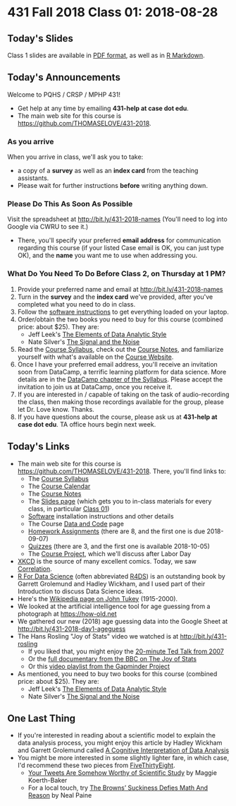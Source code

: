 # 431 Fall 2018 Class 01: 2018-08-28

## Today's Slides

Class 1 slides are available in [PDF format](https://github.com/THOMASELOVE/431-2018/blob/master/slides/class01/431_class-01-slides_2018.pdf), as well as in [R Markdown](https://raw.githubusercontent.com/THOMASELOVE/431-2018/master/slides/class01/431_class-01-slides_2018.Rmd).

## Today's Announcements

Welcome to PQHS / CRSP / MPHP 431! 

- Get help at any time by emailing **431-help at case dot edu**. 
- The main web site for this course is https://github.com/THOMASELOVE/431-2018.

### As you arrive

When you arrive in class, we'll ask you to take:
- a copy of a **survey** as well as an **index card** from the teaching assistants. 
- Please wait for further instructions **before** writing anything down.

### Please Do This As Soon As Possible

Visit the spreadsheet at http://bit.ly/431-2018-names (You'll need to log into Google via CWRU to see it.)
  - There, you'll specify your preferred **email address** for communication regarding this course (if your listed Case email is OK, you can just type OK), and the **name** you want me to use when addressing you.

### What Do You Need To Do Before Class 2, on Thursday at 1 PM?

1. Provide your preferred name and email at http://bit.ly/431-2018-names
2. Turn in the **survey** and the **index card** we've provided, after you've completed what you need to do in class.
3. Follow the [software instructions](https://github.com/THOMASELOVE/431-2018/tree/master/software) to get everything loaded on your laptop.
4. Order/obtain the two books you need to buy for this course (combined price: about $25). They are:
    - Jeff Leek's [The Elements of Data Analytic Style](https://leanpub.com/datastyle)
    - Nate Silver's [The Signal and the Noise](http://goo.gl/lS9LQ2)
5. Read the [Course Syllabus](https://thomaselove.github.io/2018-431-syllabus/), check out the [Course Notes](https://thomaselove.github.io/2018-431-book/), and familiarize yourself with what's available on the [Course Website](https://github.com/THOMASELOVE/431-2018).
6. Once I have your preferred email address, you'll receive an invitation soon from DataCamp, a terrific learning platform for data science. More details are in the [DataCamp chapter of the Syllabus](https://thomaselove.github.io/2018-431-syllabus/datacamp.html). Please accept the invitation to join us at DataCamp, once you receive it.
7. If you are interested in / capable of taking on the task of audio-recording the class, then making those recordings available for the group, please let Dr. Love know. Thanks.
8. If you have questions about the course, please ask us at **431-help at case dot edu**. TA office hours begin next week.

## Today's Links

- The main web site for this course is https://github.com/THOMASELOVE/431-2018. There, you'll find links to:
    - The [Course Syllabus](https://thomaselove.github.io/2018-431-syllabus/)
    - The [Course Calendar](https://github.com/THOMASELOVE/431-2018/blob/master/calendar.md)
    - The [Course Notes](https://thomaselove.github.io/2018-431-book/)
    - The [Slides page](https://github.com/THOMASELOVE/431-2018/tree/master/slides) (which gets you to in-class materials for every class, in particular [Class 01](https://github.com/THOMASELOVE/431-2018/tree/master/slides/class01))
    - [Software](https://github.com/THOMASELOVE/431-2018/tree/master/software) installation instructions and other details
    - The Course [Data and Code](https://github.com/THOMASELOVE/431-2018-data) page
    - [Homework Assignments](https://github.com/THOMASELOVE/431-2018/tree/master/homework) (there are 8, and the first one is due 2018-09-07)
    - [Quizzes](https://github.com/THOMASELOVE/431-2018/tree/master/quizzes) (there are 3, and the first one is available 2018-10-05)
    - The [Course Project](https://github.com/THOMASELOVE/431-2018-project), which we'll discuss after Labor Day
- [XKCD](https://xkcd.com/) is the source of many excellent comics. Today, we saw [Correlation](https://xkcd.com/552/).
- [R For Data Science](http://r4ds.had.co.nz/) (often abbreviated [R4DS](http://r4ds.had.co.nz/)) is an outstanding book by Garrett Grolemund and Hadley Wickham, and I used part of their Introduction to discuss Data Science ideas.
- Here's the [Wikipedia page on John Tukey](https://en.wikipedia.org/wiki/John_Tukey) (1915-2000).
- We looked at the artificial intelligence tool for age guessing from a photograph at https://how-old.net
- We gathered our new (2018) age guessing data into the Google Sheet at http://bit.ly/431-2018-day1-ageguess
- The Hans Rosling "Joy of Stats" video we watched is at http://bit.ly/431-rosling
    - If you liked that, you might enjoy the [20-minute Ted Talk from 2007](https://www.youtube.com/watch?v=RUwS1uAdUcI)
    - Or the [full documentary from the BBC on The Joy of Stats](https://www.gapminder.org/videos/the-joy-of-stats/)
    - Or this [video playlist from the Gapminder Project](https://www.gapminder.org/videos/)
- As mentioned, you need to buy two books for this course (combined price: about $25). They are:
    - Jeff Leek's [The Elements of Data Analytic Style](https://leanpub.com/datastyle)
    - Nate Silver's [The Signal and the Noise](http://goo.gl/lS9LQ2)

## One Last Thing

- If you're interested in reading about a scientific model to explain the data analysis process, you might enjoy this article by Hadley Wickham and Garrett Grolemund called [A Cognitive Interpretation of Data Analysis](http://vita.had.co.nz/papers/sensemaking.html)
- You might be more interested in some slightly lighter fare, in which case, I'd recommend these two pieces from [FiveThirtyEight](https://fivethirtyeight.com).
    - [Your Tweets Are Somehow Worthy of Scientific Study](https://fivethirtyeight.com/features/your-tweets-are-somehow-worthy-of-scientific-study/) by Maggie Koerth-Baker
    - For a local touch, try [The Browns’ Suckiness Defies Math And Reason](https://fivethirtyeight.com/features/the-browns-suckiness-defies-math-and-reason/) by Neal Paine
